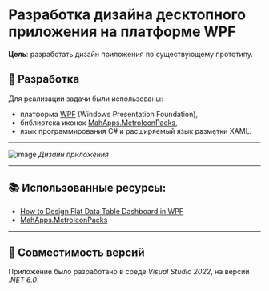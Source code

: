 # Разработка дизайна десктопного приложения на платформе WPF

__Цель__: разработать дизайн приложения по существующему прототипу. 

## :wrench: Разработка
Для реализации задачи были использованы:
+ платформа [WPF](https://github.com/dotnet/wpf) (Windows Presentation Foundation), 
+ библиотека иконок [MahApps.MetroIconPacks](https://github.com/MahApps/MahApps.Metro.IconPacks), 
+ язык программирования C# и расширяемый язык разметки XAML.

___
![image](https://user-images.githubusercontent.com/87036978/199944014-2a1b8dbb-9e1c-4c8a-8bf8-a5ee3149a28f.png)
*Дизайн приложения*

___
## :books: Использованные ресурсы:
- [How to Design Flat Data Table Dashboard in WPF](https://www.youtube.com/watch?v=mlmyFXJy8gQ&t=722s)
- [MahApps.MetroIconPacks](https://github.com/MahApps/MahApps.Metro.IconPacks)

___
## :bookmark_tabs: Совместимость версий
Приложение было разработано в среде *Visual Studio 2022*, на версии *.NET 6.0*.
